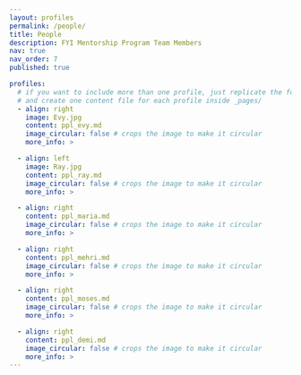 ```yaml
---
layout: profiles
permalink: /people/
title: People
description: FYI Mentorship Program Team Members
nav: true
nav_order: 7
published: true

profiles:
  # if you want to include more than one profile, just replicate the following block
  # and create one content file for each profile inside _pages/
  - align: right
    image: Evy.jpg
    content: ppl_evy.md
    image_circular: false # crops the image to make it circular
    more_info: >

  - align: left 
    image: Ray.jpg
    content: ppl_ray.md
    image_circular: false # crops the image to make it circular
    more_info: >

  - align: right 
    content: ppl_maria.md
    image_circular: false # crops the image to make it circular
    more_info: >

  - align: right 
    content: ppl_mehri.md
    image_circular: false # crops the image to make it circular
    more_info: >

  - align: right 
    content: ppl_moses.md
    image_circular: false # crops the image to make it circular
    more_info: >

  - align: right 
    content: ppl_demi.md
    image_circular: false # crops the image to make it circular
    more_info: >
---
```

